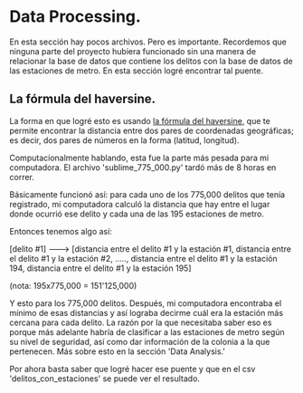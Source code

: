 # Data Processing.

En esta sección hay pocos archivos. Pero es importante. Recordemos que ninguna parte del proyecto hubiera funcionado sin una manera de relacionar la base de datos que contiene los delitos con la base de datos de las estaciones de metro. En esta sección logré encontrar tal puente. 

## La fórmula del haversine. 

La forma en que logré esto es usando [la fórmula del haversine](https://es.wikipedia.org/wiki/Fórmula_del_haversine), que te permite encontrar la distancia entre dos pares de coordenadas geográficas; es decir, dos pares de números en la forma (latitud, longitud). 

Computacionalmente hablando, esta fue la parte más pesada para mi computadora. El archivo 'sublime_775_000.py' tardó más de 8 horas en correr. 

Básicamente funcionó así: para cada uno de los 775,000 delitos que tenía registrado, mi computadora calculó la distancia que hay entre el lugar donde ocurrió ese delito y cada una de las 195 estaciones de metro. 

Entonces tenemos algo así: 

[delito #1] ---> [distancia entre el delito #1 y la estación #1, distancia entre el delito #1 y la estación #2, ....., distancia entre el delito #1 y la estación 194, distancia entre el delito #1 y la estación 195]

(nota: 195x775,000 = 151'125,000)

Y esto para los 775,000 delitos. Después, mi computadora encontraba el mínimo de esas distancias y así lograba decirme cuál era la estación más cercana para cada delito. La razón por la que necesitaba saber eso es porque más adelante habría de clasificar a las estaciones de metro según su nivel de seguridad, así como dar información de la colonia a la que pertenecen. Más sobre esto en la sección 'Data Analysis.'

Por ahora basta saber que logré hacer ese puente y que en el csv 'delitos_con_estaciones' se puede ver el resultado. 
